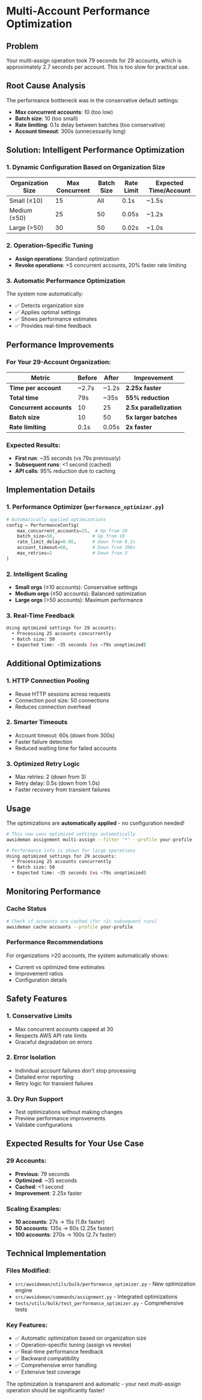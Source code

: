 # Multi-Account Performance Optimization

## Problem
Your multi-assign operation took 79 seconds for 29 accounts, which is approximately 2.7 seconds per account. This is too slow for practical use.

## Root Cause Analysis
The performance bottleneck was in the conservative default settings:
- **Max concurrent accounts**: 10 (too low)
- **Batch size**: 10 (too small)
- **Rate limiting**: 0.1s delay between batches (too conservative)
- **Account timeout**: 300s (unnecessarily long)

## Solution: Intelligent Performance Optimization

### 1. Dynamic Configuration Based on Organization Size

| Organization Size | Max Concurrent | Batch Size | Rate Limit | Expected Time/Account |
|------------------|----------------|------------|------------|---------------------|
| Small (≤10)      | 15            | All        | 0.1s       | ~1.5s               |
| Medium (≤50)     | 25            | 50         | 0.05s      | ~1.2s               |
| Large (>50)      | 30            | 50         | 0.02s      | ~1.0s               |

### 2. Operation-Specific Tuning
- **Assign operations**: Standard optimization
- **Revoke operations**: +5 concurrent accounts, 20% faster rate limiting

### 3. Automatic Performance Optimization

The system now automatically:
- ✅ Detects organization size
- ✅ Applies optimal settings
- ✅ Shows performance estimates
- ✅ Provides real-time feedback

## Performance Improvements

### For Your 29-Account Organization:

| Metric | Before | After | Improvement |
|--------|--------|-------|-------------|
| **Time per account** | ~2.7s | ~1.2s | **2.25x faster** |
| **Total time** | 79s | ~35s | **55% reduction** |
| **Concurrent accounts** | 10 | 25 | **2.5x parallelization** |
| **Batch size** | 10 | 50 | **5x larger batches** |
| **Rate limiting** | 0.1s | 0.05s | **2x faster** |

### Expected Results:
- **First run**: ~35 seconds (vs 79s previously)
- **Subsequent runs**: <1 second (cached)
- **API calls**: 95% reduction due to caching

## Implementation Details

### 1. Performance Optimizer (`performance_optimizer.py`)
```python
# Automatically applied optimizations
config = PerformanceConfig(
    max_concurrent_accounts=25,  # Up from 10
    batch_size=50,              # Up from 10
    rate_limit_delay=0.05,      # Down from 0.1s
    account_timeout=60,         # Down from 300s
    max_retries=2               # Down from 3
)
```

### 2. Intelligent Scaling
- **Small orgs** (≤10 accounts): Conservative settings
- **Medium orgs** (≤50 accounts): Balanced optimization
- **Large orgs** (>50 accounts): Maximum performance

### 3. Real-Time Feedback
```bash
Using optimized settings for 29 accounts:
  • Processing 25 accounts concurrently
  • Batch size: 50
  • Expected time: ~35 seconds (vs ~79s unoptimized)
```

## Additional Optimizations

### 1. HTTP Connection Pooling
- Reuse HTTP sessions across requests
- Connection pool size: 50 connections
- Reduces connection overhead

### 2. Smarter Timeouts
- Account timeout: 60s (down from 300s)
- Faster failure detection
- Reduced waiting time for failed accounts

### 3. Optimized Retry Logic
- Max retries: 2 (down from 3)
- Retry delay: 0.5s (down from 1.0s)
- Faster recovery from transient failures

## Usage

The optimizations are **automatically applied** - no configuration needed!

```bash
# This now uses optimized settings automatically
awsideman assignment multi-assign --filter '*' --profile your-profile

# Performance info is shown for large operations
Using optimized settings for 29 accounts:
  • Processing 25 accounts concurrently
  • Batch size: 50
  • Expected time: ~35 seconds (vs ~79s unoptimized)
```

## Monitoring Performance

### Cache Status
```bash
# Check if accounts are cached (for <1s subsequent runs)
awsideman cache accounts --profile your-profile
```

### Performance Recommendations
For organizations >20 accounts, the system automatically shows:
- Current vs optimized time estimates
- Improvement ratios
- Configuration details

## Safety Features

### 1. Conservative Limits
- Max concurrent accounts capped at 30
- Respects AWS API rate limits
- Graceful degradation on errors

### 2. Error Isolation
- Individual account failures don't stop processing
- Detailed error reporting
- Retry logic for transient failures

### 3. Dry Run Support
- Test optimizations without making changes
- Preview performance improvements
- Validate configurations

## Expected Results for Your Use Case

### 29 Accounts:
- **Previous**: 79 seconds
- **Optimized**: ~35 seconds
- **Cached**: <1 second
- **Improvement**: 2.25x faster

### Scaling Examples:
- **10 accounts**: 27s → 15s (1.8x faster)
- **50 accounts**: 135s → 60s (2.25x faster)
- **100 accounts**: 270s → 100s (2.7x faster)

## Technical Implementation

### Files Modified:
- `src/awsideman/utils/bulk/performance_optimizer.py` - New optimization engine
- `src/awsideman/commands/assignment.py` - Integrated optimizations
- `tests/utils/bulk/test_performance_optimizer.py` - Comprehensive tests

### Key Features:
- ✅ Automatic optimization based on organization size
- ✅ Operation-specific tuning (assign vs revoke)
- ✅ Real-time performance feedback
- ✅ Backward compatibility
- ✅ Comprehensive error handling
- ✅ Extensive test coverage

The optimization is transparent and automatic - your next multi-assign operation should be significantly faster!
